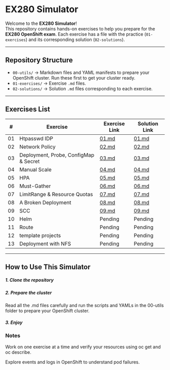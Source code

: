 # EX280 Simulator

Welcome to the **EX280 Simulator**!  
This repository contains hands-on exercises to help you prepare for the **EX280 OpenShift exam**. Each exercise has a file with the practice (`01-exercises`) and its corresponding solution (`02-solutions`).

---

## Repository Structure

- `00-utils/` → Markdown files and YAML manifests to prepare your OpenShift cluster. Run these first to get your cluster ready.
- `01-exercises/` → Exercise `.md` files.
- `02-solutions/` → Solution `.md` files corresponding to each exercise.

---

## Exercises List

| #  | Exercise | Exercise Link | Solution Link |
|----|----------|---------------|---------------|
| 01 | Htpasswd IDP | [01.md](01-exercises/01.md) | [01.md](02-solutions/01.md) |
| 02 | Network Policy | [02.md](01-exercises/02.md) | [02.md](02-solutions/02.md) |
| 03 | Deployment, Probe, ConfigMap & Secret | [03.md](01-exercises/03.md) | [03.md](02-solutions/03.md) |
| 04 | Manual Scale | [04.md](01-exercises/04.md) | [04.md](02-solutions/04.md) |
| 05 | HPA | [05.md](01-exercises/05.md) | [05.md](02-solutions/05.md) |
| 06 | Must-Gather | [06.md](01-exercises/06.md) | [06.md](02-solutions/06.md) |
| 07 | LimitRange & Resource Quotas | [07.md](01-exercises/07.md) | [07.md](02-solutions/07.md) |
| 08 | A Broken Deployment | [08.md](01-exercises/08.md) | [08.md](02-solutions/08.md) |
| 09 | SCC | [09.md](01-exercises/09.md) | [09.md](02-solutions/09.md) |
| 10 | Helm | Pending | Pending |
| 11 | Route | Pending | Pending |
| 12 | template projects | Pending | Pending |
| 13 | Deployment with NFS | Pending | Pending |

---

## How to Use This Simulator

##### 1. Clone the repository

##### 2. Prepare the cluster
Read all the .md files carefully and run the scripts and YAMLs in the 00-utils folder to prepare your OpenShift cluster.

##### 3. Enjoy

### Notes
Work on one exercise at a time and verify your resources using oc get and oc describe.

Explore events and logs in OpenShift to understand pod failures.

